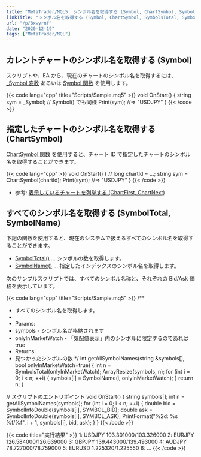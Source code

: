 ```yaml
---
title: "MetaTrader/MQL5: シンボル名を取得する (Symbol, ChartSymbol, SymbolsTotal, SymbolName)"
linkTitle: "シンボル名を取得する (Symbol, ChartSymbol, SymbolsTotal, SymbolName)"
url: "/p/8xwyrnf"
date: "2020-12-19"
tags: ["MetaTrader/MQL"]
---
```


カレントチャートのシンボル名を取得する (Symbol)
----

スクリプトや、EA から、現在のチャートのシンボル名を取得するには、[_Symbol 変数](https://www.mql5.com/ja/docs/predefined/_symbol) あるいは [Symbol 関数](https://www.mql5.com/ja/docs/check/symbol) を使用します。

{{< code lang="cpp" title="Scripts/Sample.mq5" >}}
void OnStart() {
    string sym = _Symbol;  // Symbol() でも同様
    Print(sym);  //=> "USDJPY"
}
{{< /code >}}


指定したチャートのシンボル名を取得する (ChartSymbol)
----

[ChartSymbol 関数](https://www.mql5.com/ja/docs/chart_operations/chartsymbol) を使用すると、チャート ID で指定したチャートのシンボル名を取得することができます。

{{< code lang="cpp" >}}
void OnStart() {
    // long chartId = ...;
    string sym = ChartSymbol(chartId);
    Print(sym);  //=> "USDJPY"
}
{{< /code >}}

- 参考: [表示しているチャートを列挙する (ChartFirst, ChartNext)](/p/244ung6)


すべてのシンボル名を取得する (SymbolTotal, SymbolName)
----

下記の関数を使用すると、現在のシステムで扱えるすべてのシンボル名を取得することができます。

- [SymbolTotal()](https://www.mql5.com/ja/docs/marketinformation/symbolstotal) ... シンボルの数を取得します。
- [SymbolName()](https://www.mql5.com/ja/docs/marketinformation/symbolname) ... 指定したインデックスのシンボル名を取得します。

次のサンプルスクリプトでは、すべてのシンボル名称と、それぞれの Bid/Ask 価格を表示しています。

{{< code lang="cpp" title="Scripts/Sample.mq5" >}}
/**
 * すべてのシンボル名を取得します。
 *
 * Params:
 *   symbols - シンボル名が格納されます
 *   onlyInMarketWatch - 「気配値表示」内のシンボルに限定するのであれば true
 * Returns:
 *   見つかったシンボルの数
 */
int getAllSymbolNames(string &symbols[], bool onlyInMarketWatch=true) {
    int n = SymbolsTotal(onlyInMarketWatch);
    ArrayResize(symbols, n);
    for (int i = 0; i < n; ++i) {
        symbols[i] = SymbolName(i, onlyInMarketWatch);
    }
    return n;
}

// スクリプトのエントリポイント
void OnStart() {
    string symbols[];
    int n = getAllSymbolNames(symbols);
    for (int i = 0; i < n; ++i) {
        double bid = SymbolInfoDouble(symbols[i], SYMBOL_BID);
        double ask = SymbolInfoDouble(symbols[i], SYMBOL_ASK);
        PrintFormat("%2d: %s %f/%f", i + 1, symbols[i], bid, ask);
    }
}
{{< /code >}}

{{< code title="実行結果" >}}
 1: USDJPY 103.301000/103.326000
 2: EURJPY 126.584000/126.639000
 3: GBPJPY 139.443000/139.493000
 4: AUDJPY 78.727000/78.759000
 5: EURUSD 1.225320/1.225550
 6: ...
{{< /code >}}
